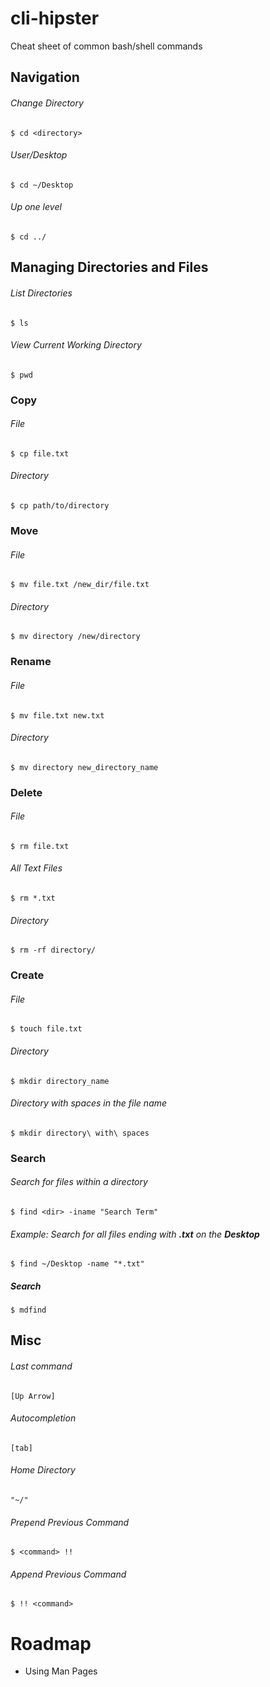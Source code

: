 # cli-hipster  
Cheat sheet of common bash/shell commands  

## Navigation  
###### Change Directory  
    $ cd <directory>
###### User/Desktop  
    $ cd ~/Desktop
###### Up one level  
    $ cd ../

## Managing Directories and Files
###### List Directories  
    $ ls
###### View Current Working Directory  
    $ pwd
### Copy
###### File
    $ cp file.txt
###### Directory
    $ cp path/to/directory
### Move
###### File
    $ mv file.txt /new_dir/file.txt
###### Directory
    $ mv directory /new/directory
### Rename
###### File
    $ mv file.txt new.txt
###### Directory
    $ mv directory new_directory_name
### Delete
###### File
    $ rm file.txt
###### All Text Files
    $ rm *.txt
###### Directory
    $ rm -rf directory/
### Create  
###### File  
    $ touch file.txt
###### Directory  
    $ mkdir directory_name
###### Directory with spaces in the file name
    $ mkdir directory\ with\ spaces
### Search
###### Search for files within a directory
    $ find <dir> -iname "Search Term"
###### Example: Search for all files ending with **.txt** on the **Desktop**
`$ find ~/Desktop -name "*.txt"`
##### Search
    $ mdfind

## Misc  
###### Last command  
    [Up Arrow]
###### Autocompletion  
    [tab]  
###### Home Directory  
    "~/"
###### Prepend Previous Command  
    $ <command> !!
###### Append Previous Command
    $ !! <command>
# Roadmap
* Using Man Pages
